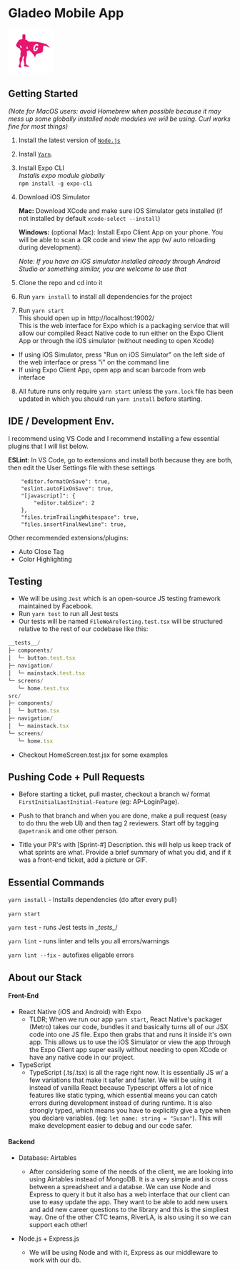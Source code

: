 # Gladeo Mobile App 
<img src = "./assets/images/gladeo_logo.png" width="100px"/>

## Getting Started
*(Note for MacOS users: avoid Homebrew when possible because it may mess up some globally installed node modules we will be using. Curl works fine for most things)*

1. Install the latest version of [`Node.js`](https://nodejs.org/en/download/)
2. Install [`Yarn`](https://yarnpkg.com/en/docs/install#). 
3. Install Expo CLI  
    *Installs expo module globally*  
        `npm install -g expo-cli`

4. Download iOS Simulator  

    **Mac:** Download XCode and make sure iOS Simulator gets installed (if not installed by default `xcode-select --install`) 

    **Windows:** (optional Mac): Install Expo Client App on your phone. You will be able to scan a QR code and view the app (w/ auto reloading during development). 

    *Note: If you have an iOS simulator installed already through Android Studio or something similar, you are welcome to use that*  

5. Clone the repo and cd into it
6. Run `yarn install` to install all dependencies for the project

7. Run `yarn start`  
This should open up in http://localhost:19002/  
This is the web interface for Expo which is a packaging service that will allow our compiled React Native code to run either on the Expo Client App or through the iOS simulator (without needing to open Xcode)
- If using iOS Simulator, press "Run on iOS Simulator" on the left side of the web interface or press "i" on the command line
- If using Expo Client App, open app and scan barcode from web interface

8. All future runs only require `yarn start` unless the `yarn.lock` file has been updated in which you should run `yarn install` before starting.

## IDE / Development Env.
I recommend using VS Code and I recommend installing a few essential plugins that I will list below.


**ESLint**: In VS Code, go to extensions and install both because they are both, then edit the User Settings file with these settings

        "editor.formatOnSave": true,
        "eslint.autoFixOnSave": true,
        "[javascript]": {
            "editor.tabSize": 2
        },
        "files.trimTrailingWhitespace": true,
        "files.insertFinalNewline": true,

Other recommended extensions/plugins:
- Auto Close Tag
- Color Highlighting

## Testing
- We will be using `Jest` which is an open-source JS testing framework maintained by Facebook.
- Run `yarn test` to run all Jest tests
- Our tests will be named `FileWeAreTesting.test.tsx` will be structured relative to the rest of our codebase like this:
```js
__tests__/
├─ components/
│  └─ button.test.tsx
├─ navigation/
│  └─ mainstack.test.tsx
└─ screens/
   └─ home.test.tsx
src/
├─ components/
│  └─ button.tsx
├─ navigation/
│  └─ mainstack.tsx
└─ screens/
   └─ home.tsx
```
- Checkout  HomeScreen.test.jsx for some examples

## Pushing Code + Pull Requests
- Before starting a ticket, pull master, checkout a branch w/ format `FirstInitialLastInitial-Feature` (eg: AP-LoginPage). 

- Push to that branch and when you are done, make a pull request (easy to do thru the web UI) and then tag 2 reviewers. Start off by tagging `@apetranik` and one other person. 

- Title your PR's with [Sprint-#] Description.
this will help us keep track of what sprints are what. Provide a brief summary of what you did, and if it was a front-end ticket, add a picture or GIF. 

## Essential Commands
`yarn install` - Installs dependencies (do after every pull)  

`yarn start`

`yarn test` - runs Jest tests in \__tests\__/

`yarn lint` - runs linter and tells you all errors/warnings

`yarn lint --fix` - autofixes eligable errors



## About our Stack
#### Front-End
- React Native (iOS and Android) with Expo
    - TLDR; When we run our app `yarn start`, React Native's packager (Metro) takes our code, bundles it and basically turns all of our JSX code into one JS file. Expo then grabs that and runs it inside it's own app. This allows us to use the iOS Simulator or view the app through the Expo Client app super easily without needing to open XCode or have any native code in our project. 
- TypeScript
    - TypeScript (.ts/.tsx) is all the rage right now. It is essentially JS w/ a few variations that make it safer and faster. We will be using it instead of vanilla React because Typescript offers a lot of nice features like static typing, which essential means you can catch errors during development instead of during runtime. It is also strongly typed, which means you have to explicitly give a type when you declare variables. (eg: `let name: string = "Susan"`). This will make development easier to debug and our code safer.

#### Backend
- Database: Airtables
    - After considering some of the needs of the client, we are looking into using Airtables instead of MongoDB. It is a very simple and is cross between a spreadsheet and a databse. We can use Node and Express to query it but it also has a web interface that our client can use to easy update the app. They want to be able to add new users and add new career questions to the library and this is the simpliest way. One of the other CTC teams, RiverLA, is also using it so we can support each other! 

 - Node.js + Express.js
    - We will be using Node and with it, Express as our middleware to work with our db. 
